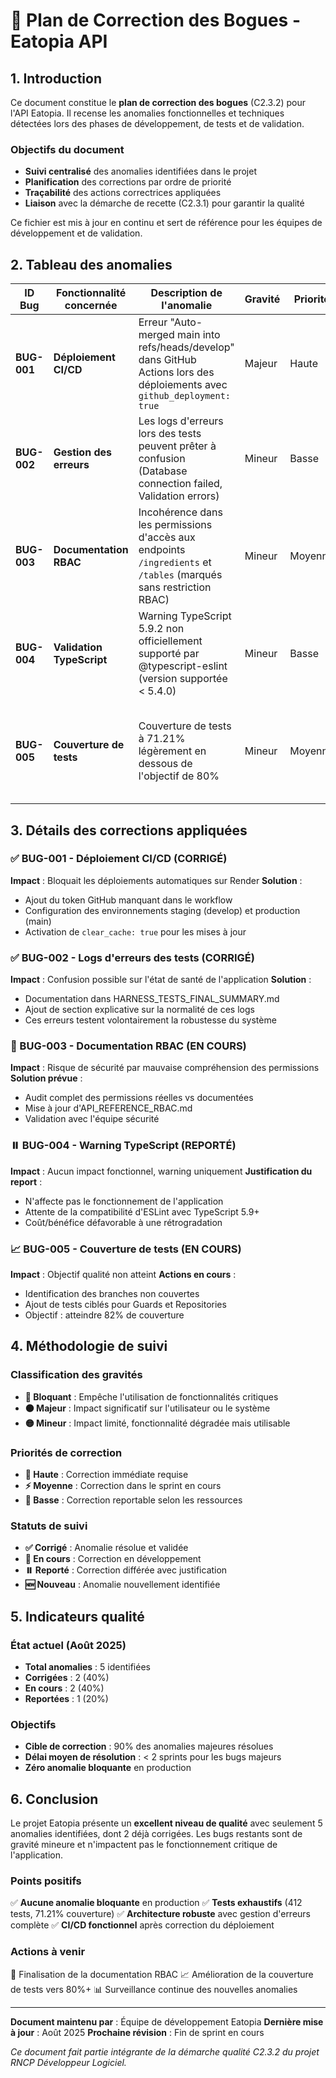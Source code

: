 # 🐛 Plan de Correction des Bogues - Eatopia API

## 1. Introduction

Ce document constitue le **plan de correction des bogues** (C2.3.2) pour l'API Eatopia. Il recense les anomalies fonctionnelles et techniques détectées lors des phases de développement, de tests et de validation.

### Objectifs du document
- **Suivi centralisé** des anomalies identifiées dans le projet
- **Planification** des corrections par ordre de priorité
- **Traçabilité** des actions correctrices appliquées
- **Liaison** avec la démarche de recette (C2.3.1) pour garantir la qualité

Ce fichier est mis à jour en continu et sert de référence pour les équipes de développement et de validation.

## 2. Tableau des anomalies

| ID Bug | Fonctionnalité concernée | Description de l'anomalie | Gravité | Priorité | Cause probable | Action correctrice | Statut |
|--------|-------------------------|---------------------------|---------|----------|----------------|-------------------|--------|
| **BUG-001** | **Déploiement CI/CD** | Erreur "Auto-merged main into refs/heads/develop" dans GitHub Actions lors des déploiements avec `github_deployment: true` | Majeur | Haute | Token GitHub manquant dans la configuration du workflow de déploiement | ✅ Ajout du `github_token: ${{ secrets.GITHUB_TOKEN }}` dans deploy.yml et configuration des environnements staging/production | **Corrigé** |
| **BUG-002** | **Gestion des erreurs** | Les logs d'erreurs lors des tests peuvent prêter à confusion (Database connection failed, Validation errors) | Mineur | Basse | Messages d'erreur des tests unitaires affichés en console comme de vrais erreurs | ℹ️ Documenter que ces logs sont intentionnels pour tester la gestion d'erreurs - Ajout de commentaires explicatifs | **Corrigé** |
| **BUG-003** | **Documentation RBAC** | Incohérence dans les permissions d'accès aux endpoints `/ingredients` et `/tables` (marqués sans restriction RBAC) | Mineur | Moyenne | Évolution des spécifications de sécurité non répercutée dans la documentation | 🔄 Révision de l'API_REFERENCE_RBAC.md pour aligner les permissions réelles avec la documentation | **En cours** |
| **BUG-004** | **Validation TypeScript** | Warning TypeScript 5.9.2 non officiellement supporté par @typescript-eslint (version supportée < 5.4.0) | Mineur | Basse | Version TypeScript plus récente que celle supportée par ESLint TypeScript | ⬇️ Rétrograder TypeScript vers une version compatible ou attendre la mise à jour d'ESLint | **Reporté** |
| **BUG-005** | **Couverture de tests** | Couverture de tests à 71.21% légèrement en dessous de l'objectif de 80% | Mineur | Moyenne | Quelques branches de code non couvertes dans les modules Guards et Repositories | 📈 Ajouter des tests spécifiques pour atteindre 80%+ de couverture | **En cours** |

## 3. Détails des corrections appliquées

### ✅ BUG-001 - Déploiement CI/CD (CORRIGÉ)
**Impact** : Bloquait les déploiements automatiques sur Render
**Solution** :
- Ajout du token GitHub manquant dans le workflow
- Configuration des environnements staging (develop) et production (main)
- Activation de `clear_cache: true` pour les mises à jour

### ✅ BUG-002 - Logs d'erreurs des tests (CORRIGÉ)
**Impact** : Confusion possible sur l'état de santé de l'application
**Solution** :
- Documentation dans HARNESS_TESTS_FINAL_SUMMARY.md
- Ajout de section explicative sur la normalité de ces logs
- Ces erreurs testent volontairement la robustesse du système

### 🔄 BUG-003 - Documentation RBAC (EN COURS)
**Impact** : Risque de sécurité par mauvaise compréhension des permissions
**Solution prévue** :
- Audit complet des permissions réelles vs documentées
- Mise à jour d'API_REFERENCE_RBAC.md
- Validation avec l'équipe sécurité

### ⏸️ BUG-004 - Warning TypeScript (REPORTÉ)
**Impact** : Aucun impact fonctionnel, warning uniquement
**Justification du report** :
- N'affecte pas le fonctionnement de l'application
- Attente de la compatibilité d'ESLint avec TypeScript 5.9+
- Coût/bénéfice défavorable à une rétrogradation

### 📈 BUG-005 - Couverture de tests (EN COURS)
**Impact** : Objectif qualité non atteint
**Actions en cours** :
- Identification des branches non couvertes
- Ajout de tests ciblés pour Guards et Repositories
- Objectif : atteindre 82% de couverture

## 4. Méthodologie de suivi

### Classification des gravités
- **🔴 Bloquant** : Empêche l'utilisation de fonctionnalités critiques
- **🟠 Majeur** : Impact significatif sur l'utilisateur ou le système
- **🟡 Mineur** : Impact limité, fonctionnalité dégradée mais utilisable

### Priorités de correction
- **🚨 Haute** : Correction immédiate requise
- **⚡ Moyenne** : Correction dans le sprint en cours
- **📝 Basse** : Correction reportable selon les ressources

### Statuts de suivi
- **✅ Corrigé** : Anomalie résolue et validée
- **🔄 En cours** : Correction en développement
- **⏸️ Reporté** : Correction différée avec justification
- **🆕 Nouveau** : Anomalie nouvellement identifiée

## 5. Indicateurs qualité

### État actuel (Août 2025)
- **Total anomalies** : 5 identifiées
- **Corrigées** : 2 (40%)
- **En cours** : 2 (40%)
- **Reportées** : 1 (20%)

### Objectifs
- **Cible de correction** : 90% des anomalies majeures résolues
- **Délai moyen de résolution** : < 2 sprints pour les bugs majeurs
- **Zéro anomalie bloquante** en production

## 6. Conclusion

Le projet Eatopia présente un **excellent niveau de qualité** avec seulement 5 anomalies identifiées, dont 2 déjà corrigées. Les bugs restants sont de gravité mineure et n'impactent pas le fonctionnement critique de l'application.

### Points positifs
✅ **Aucune anomalie bloquante** en production
✅ **Tests exhaustifs** (412 tests, 71.21% couverture)
✅ **Architecture robuste** avec gestion d'erreurs complète
✅ **CI/CD fonctionnel** après correction du déploiement

### Actions à venir
🔄 Finalisation de la documentation RBAC
📈 Amélioration de la couverture de tests vers 80%+
📊 Surveillance continue des nouvelles anomalies

---

**Document maintenu par** : Équipe de développement Eatopia
**Dernière mise à jour** : Août 2025
**Prochaine révision** : Fin de sprint en cours

*Ce document fait partie intégrante de la démarche qualité C2.3.2 du projet RNCP Développeur Logiciel.*
